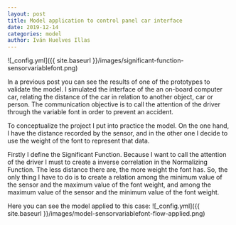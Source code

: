 ```yaml
---
layout: post
title: Model application to control panel car interface
date: 2019-12-14
categories: model
author: Iván Huelves Illas
---
```

![_config.yml]({{ site.baseurl }}/images/significant-function-sensorvariablefont.png)

In a previous post you can see the results of one of the prototypes to validate the model. I simulated the interface of the an on-board computer car, relating the distance of the car in relation to another object, car or person. The communication objective is to call the attention of the driver through the variable font in order to prevent an accident.

To conceptualize the project I put into practice the model. On the one hand, I have the distance recorded by the sensor, and in the other one I decide to use the weight of the font to represent that data.

Firstly I define the Significant Function. Because I want to call the attention of the driver I must to create a inverse correlation in the Normalizing Function. The less distance there are, the more weight the font has. So, the only thing I have to do is to create a relation among the minimum value of the sensor and the maximum value of the font weight, and among the maximum value of the sensor and the minimum value of the font weight.

Here you can see the model applied to this case:
![_config.yml]({{ site.baseurl }}/images/model-sensorvariablefont-flow-applied.png)

